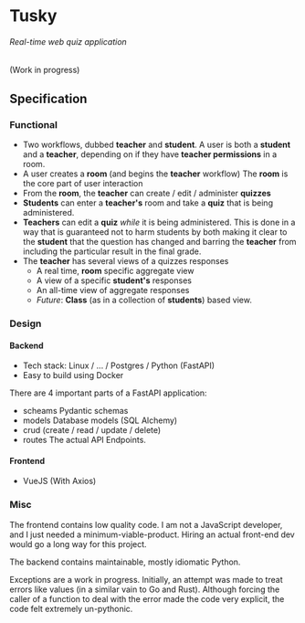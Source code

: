 # Tusky
###### Real-time web quiz application
(Work in progress)

## Specification
### Functional
  - Two workflows, dubbed **teacher** and **student**. A user is both a **student** and 
  a **teacher**, depending on if they have **teacher permissions** in a room.
  - A user creates a **room** (and begins the **teacher** workflow)
   The **room** is the core part of user interaction
  - From the **room**, the **teacher** can create / edit / administer **quizzes**
  - **Students** can enter a **teacher's** room and take a **quiz** that is being administered.
  - **Teachers** can edit a **quiz** *while* it is being administered. 
  This is done in a way that is guaranteed not to harm students by both making it clear 
  to the **student** that the question has changed and barring the **teacher** from 
  including the particular result in the final grade.
  - The **teacher** has several views of a quizzes responses
    - A real time, **room** specific aggregate view
    - A view of a specific **student's** responses
    - An all-time view of aggregate responses
    - *Future*: **Class** (as in a collection of **students**) based view.

### Design
#### Backend
  [comment]: <> ( Figure out what server to use )
  - Tech stack: Linux / ... / Postgres / Python (FastAPI)
  - Easy to build using Docker
  
  [comment]: <> ( Explain typical FastAPI structure )
There are 4 important parts of a FastAPI application:
  - scheams
    Pydantic schemas 
  - models
    Database models (SQL Alchemy)
  - crud (create / read / update / delete)
  - routes
    The actual API Endpoints.  

#### Frontend
  - VueJS (With Axios)

### Misc  
The frontend contains low quality code.
  I am not a JavaScript developer, 
  and I just needed a minimum-viable-product.
  Hiring an actual front-end dev would go a long way for this project.
  
The backend contains maintainable, mostly idiomatic Python.

Exceptions are a work in progress. 
  Initially, an attempt was made to treat errors like values 
  (in a similar vain to Go and Rust).
  Although forcing the caller of a function to deal with the error 
  made the code very explicit,
  the code felt extremely un-pythonic.
  
[comment]: <> (
  Although this is true, I will not add this comment until after Tusky is released:
  On a personal note: I am proud of Tusky's design and believe it could be a genuinely useful tool.
  I think the code accurately displays my skill-set for backend DevOps.
  Unfortenetly, this is by no means a professional product.
  There's a laundry list of details that need attention, 
  but they will be ironed out over time.
)

[comment]: <> (
 -- Misc: A user signs in, then what?
)

[comment]: <> (
    Security is hard.
    There is a lot of conflicting advice on managing state.
    Ultimately, I decided to use Json Web Tokens despite the naysayers: http://cryto.net/~joepie91/blog/2016/06/19/stop-using-jwt-for-sessions-part-2-why-your-solution-doesnt-work/
    because FastAPI's documentation recommends JWTs: https://fastapi.tiangolo.com/tutorial/security/oauth2-jwt/
    I followed this 2019 guide: https://hasura.io/blog/best-practices-of-using-jwt-with-graphql/
)


